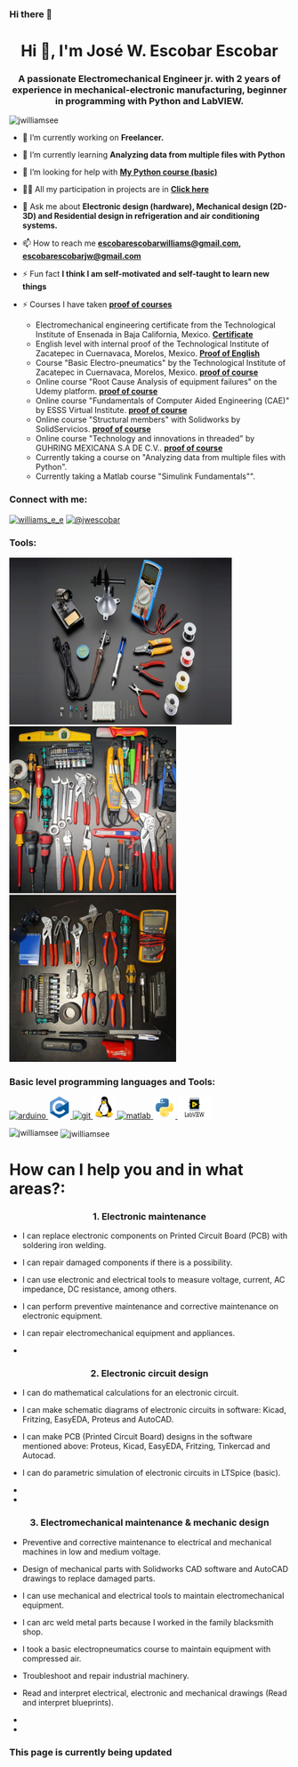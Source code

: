 ### Hi there 👋
<h1 align="center">Hi 👋, I'm José W. Escobar Escobar</h1>
<h3 align="center">A passionate Electromechanical Engineer jr. with 2 years of experience in mechanical-electronic manufacturing, beginner in programming with Python and LabVIEW.</h3>

<p align="left"> <img src="https://komarev.com/ghpvc/?username=jwilliamsee&label=Profile%20views&color=0715df&style=flat" alt="jwilliamsee" /> </p>

- 🔭 I’m currently working on **Freelancer.**

- 🌱 I’m currently learning **Analyzing data from multiple files with Python**

- 🤝 I’m looking for help with [**My Python course (basic)**](https://github.com/jwilliamsee/EscobarJW/tree/main/AnalizandoDatosConPythonBasic)

- 👨‍💻 All my participation in projects are in [**Click here**](https://github.com/jwilliamsee/EscobarJW)

- 💬 Ask me about **Electronic design (hardware), Mechanical design (2D-3D) and Residential design in refrigeration and air conditioning systems.**

- 📫 How to reach me **escobarescobarwilliams@gmail.com, escobarescobarjw@gmail.com**

- ⚡ Fun fact **I think I am self-motivated and self-taught to learn new things**

- ⚡ Courses I have taken [**proof of courses**](https://github.com/jwilliamsee/EscobarJW/tree/main/Certificado-Ingenieria)
  
  * Electromechanical engineering certificate from the Technological Institute of Ensenada in Baja California, Mexico. [**Certificate**](https://github.com/jwilliamsee/EscobarJW/blob/main/Certificado-Ingenieria/CertificadoLicenciatura.pdf)
  * English level with internal proof of the Technological Institute of Zacatepec in Cuernavaca, Morelos, Mexico. [**Proof of English**](https://github.com/jwilliamsee/EscobarJW/blob/main/Certificado-Ingenieria/CONSTANCIA%20ESCOBAR%20JOSE%20WILLIAMS%20pdf.pdf)
  * Course "Basic Electro-pneumatics" by the Technological Institute of Zacatepec in Cuernavaca, Morelos, Mexico. [**proof of course**](https://github.com/jwilliamsee/EscobarJW/blob/main/Certificado-Ingenieria/Constancia-Electroneumatica.pdf)
  * Online course "Root Cause Analysis of equipment failures" on the Udemy platform. [**proof of course**](https://github.com/jwilliamsee/EscobarJW/blob/main/Certificado-Ingenieria/ConstanciaACR.pdf)
  * Online course "Fundamentals of Computer Aided Engineering (CAE)" by ESSS Virtual Institute. [**proof of course**](https://github.com/jwilliamsee/EscobarJW/blob/main/Certificado-Ingenieria/ConstanciaCursoBasicoCAE.pdf)
  * Online course "Structural members" with Solidworks by SolidServicios. [**proof of course**](https://github.com/jwilliamsee/EscobarJW/blob/main/Certificado-Ingenieria/Constancia-CursoEstructurasSolidWork.pdf)
  * Online course "Technology and innovations in threaded" by GUHRING MEXICANA S.A DE C.V.. [**proof of course**](https://github.com/jwilliamsee/EscobarJW/blob/main/Certificado-Ingenieria/Constancia-Roscado.pdf)
  * Currently taking a course on "Analyzing data from multiple files with Python".
  * Currently taking a Matlab course "Simulink Fundamentals"".

<h3 align="left">Connect with me:</h3>
<p align="left">
<a href="https://instagram.com/williams_e_e" target="blank"><img align="center" src="https://raw.githubusercontent.com/rahuldkjain/github-profile-readme-generator/master/src/images/icons/Social/instagram.svg" alt="williams_e_e" height="30" width="40" /></a>
<a href="https://www.youtube.com/c/@jwescobar" target="blank"><img align="center" src="https://raw.githubusercontent.com/rahuldkjain/github-profile-readme-generator/master/src/images/icons/Social/youtube.svg" alt="@jwescobar" height="30" width="40" /></a>
</p>

<h3 align="left">Tools:</h3>
<p align="left"><img src="https://github.com/jwilliamsee/BancoDeImagenes/blob/main/IMAGENES/electronic-tools.png?raw=true" alt="Tools" width="400" height="300"/>
<img src="https://github.com/jwilliamsee/BancoDeImagenes/blob/main/IMAGENES/electronics-tool.jpeg?raw=true" alt="Tools" width="300" height="300"/>
<img src="https://github.com/jwilliamsee/BancoDeImagenes/blob/main/IMAGENES/tool3.jpeg?raw=true" alt="Tools" width="300" height="300"/></a></p>


<h3 align="left">Basic level programming languages and Tools:</h3>
<p align="left"> <a href="https://www.arduino.cc/" target="_blank" rel="noreferrer"> <img src="https://cdn.worldvectorlogo.com/logos/arduino-1.svg" alt="arduino" width="40" height="40"/> <a href="https://www.cprogramming.com/" target="_blank" rel="noreferrer"> <img src="https://raw.githubusercontent.com/devicons/devicon/master/icons/c/c-original.svg" alt="c" width="40" height="40"/> <a href="https://git-scm.com/" target="_blank" rel="noreferrer"> <img src="https://www.vectorlogo.zone/logos/git-scm/git-scm-icon.svg" alt="git" width="40" height="40"/> <a href="https://www.linux.org/" target="_blank" rel="noreferrer"> <img src="https://raw.githubusercontent.com/devicons/devicon/master/icons/linux/linux-original.svg" alt="linux" width="40" height="40"/> </a> <a href="https://www.mathworks.com/" target="_blank" rel="noreferrer"> <img src="https://upload.wikimedia.org/wikipedia/commons/2/21/Matlab_Logo.png" alt="matlab" width="40" height="40"/> </a> <a href="https://www.python.org" target="_blank" rel="noreferrer"> <img src="https://raw.githubusercontent.com/devicons/devicon/master/icons/python/python-original.svg" alt="python" width="40" height="40"/> </a> <a href="https://www.ni.com/es-mx/shop/labview.html" target="_blank" rel="noreferrer"> <img src="https://github.com/jwilliamsee/BancoDeImagenes/blob/main/IMAGENES/Labview.png?raw=true" alt="LabVIEW" width="60" height="40"/> </a> </p>

<p><img align="left" src="https://github-readme-stats.vercel.app/api/top-langs?username=jwilliamsee&show_icons=true&locale=en&layout=compact" alt="jwilliamsee" /></p>

<p>&nbsp;<img align="center" src="https://github-readme-stats.vercel.app/api?username=jwilliamsee&show_icons=true&theme=dracula&title_color=36cc00&text_color=f78502&bg_color=000000&locale=en" alt="jwilliamsee" /></p>

<h1 align="left">How can I help you and in what areas?:</h1>
<h3 align="middle">1. Electronic maintenance</h3>

- I can replace electronic components on Printed Circuit Board (PCB) with soldering iron welding.

- I can repair damaged components if there is a possibility.

- I can use electronic and electrical tools to measure voltage, current, AC impedance, DC resistance, among others.

- I can perform preventive maintenance and corrective maintenance on electronic equipment.

- I can repair electromechanical equipment and appliances.

- 

<h3 align="middle">2. Electronic circuit design</h3>

- I can do mathematical calculations for an electronic circuit.

- I can make schematic diagrams of electronic circuits in software: Kicad, Fritzing, EasyEDA, Proteus and AutoCAD. 

- I can make PCB (Printed Circuit Board) designs in the software mentioned above: Proteus, Kicad, EasyEDA, Fritzing, Tinkercad and Autocad.

- I can do parametric simulation of electronic circuits in LTSpice (basic).
-
-
  
<h3 align="middle">3. Electromechanical maintenance & mechanic design</h3>
  
- Preventive and corrective maintenance to electrical and mechanical machines in low and medium voltage.
  
- Design of mechanical parts with Solidworks CAD software and AutoCAD drawings to replace damaged parts.
  
- I can use mechanical and electrical tools to maintain electromechanical equipment.
  
- I can arc weld metal parts because I worked in the family blacksmith shop.
  
- I took a basic electropneumatics course to maintain equipment with compressed air.
  
- Troubleshoot and repair industrial machinery.

- Read and interpret electrical, electronic and mechanical drawings (Read and interpret blueprints).
  
- 
  
-
  

<h3 align="left">This page is currently being updated</h3>
<!--
**jwilliamsee/jwilliamsee** is a ✨ _special_ ✨ repository because its `README.md` (this file) appears on your GitHub profile.


